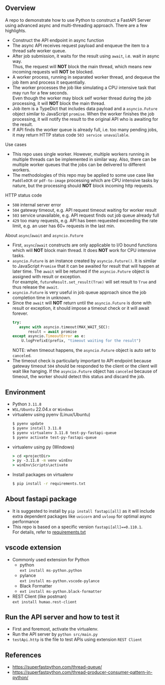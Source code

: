 ## Overview
A repo to demonstrate how to use Python to construct a FastAPI Server using advanced async and multi-threading approach.  There are a few highlights.
- Construct the API endpoint in async function
- The async API receives request payload and enqueue the item to a thread safe worker queue.
- After job submission, it waits for the result using `await`, i.e. wait in async way.  
  Thus, the request will **NOT** block the main thread, which means new incoming requests will **NOT** be blocked.
- A worker process, running in separated worker thread, and dequeue the job item and process it sequentially.
- The worker processes the job like simulating a CPU intensive task that may run for a few seconds.  
  Even though the worker may block self worker thread during the job processing, it will **NOT** block the main thread.
- Job item is a TypeDict that includes data payload and a `asyncio.Future` object similar to JavaScript `promise`.  When the worker finishes the job processing, it will notify the result to the original API who is awaiting for the result.  
- If API finds the worker queue is already full, i.e. too many pending jobs, it may return HTTP status code `503 service unavailable`. 
  
Use cases
- This repo uses single worker.  However, multiple workers running in multiple threads can be implemented in similar way.  Also, there can be multiple worker queues that the jobs can be delivered to different workers.
- The methodologies of this repo may be applied to some use case like `PaddleOCR` or `pdf-to-image` processing which are CPU intensive tasks by nature, but the processing should **NOT** block incoming http requests.

HTTP status code
- `500` internal server error
- `504` gateway timeout, e.g. API request timeout waiting for worker result
- `503` service unavailable, e.g. API request finds out job queue already full 
- `429` too many requests, e.g. API has been requested exceeding the rate limit, e.g. an user has 60+ requests in the last min.

About `async`/`await` and `asyncio.Future`
- First, `async`/`await` constructs are only applicable to I/O bound functions which will **NOT** block main thread.
  It does **NOT** work for CPU intensive tasks.
- `asyncio.Future` is an instance created by `asyncio.Future()`.  It is similar to JavaScript `Promise` that it can be awaited for result that will happen at later time.  The `await` will be returned if the `asyncio.Future` object is assigned with result or exception.  
   For example, `futureResult.set_result(True)` will set result to `True` and thus release the `await`.
- `asyncio.Future` is very useful in job queue approach since the job completion time in unknown.
- Since the `await` will **NOT** return until the `asyncio.Future` is done with result or exception, it should impose a timeout check or it will await forever.  
  ```python
  try:
     async with asyncio.timeout(MAX_WAIT_SEC):
         result = await promise
  except asyncio.TimeoutError as e:
      U.logPrefixE(prefix, "timeout waiting for the result")
  ```  
  NOTE: when timeout happens, the `asyncio.Future` object is auto set to `canceled`.
- The timeout check is particularly important to API endpoint because gateway timeout `504` should be responded to the client or the client will wait like hanging.  If the `asyncio.Future` object has `canceled` because of timeout, the worker should detect this status and discard the job.

## Environment
- Python `3.11.8`
- `WSL/Ubuntu` 22.04.x or `Windows` 
- virtualenv using pyenv (Linux/Ubuntu)
  ```bash
  $ pyenv update
  $ pyenv install 3.11.8
  $ pyenv virtualenv 3.11.8 test-py-fastapi-queue
  $ pyenv activate test-py-fastapi-queue
  ```
- virtualenv using py (Windows)
  ```bat
  > cd <projectDir>
  > py -3.11.8 -m venv winEnv
  > winEnv\Scripts\activate
  ```
- Install packages on virtualenv
  ```bash
  $ pip install -r requirements.txt
  ```

## About fastapi package
- It is suggested to install by `pip install fastapi[all]` as it will include extra dependent packages like `uvicorn` and `uvloop` for optimal async performance
- This repo is based on a specific version `fastapi[all]==0.110.1`.  
  For details, refer to [requirements.txt](./requirements.txt)

## vscode extension
- Commonly used extension for Python  
  - python   
    `ext install ms-python.python`   
  - pylance  
    `ext install ms-python.vscode-pylance`   
  - Black Formatter  
  - `ext install ms-python.black-formatter`   
- REST Client (like postman)  
  `ext install humao.rest-client`

## Run the API server and how to test it
- First and foremost, activate the virtualenv.
- Run the API server by `python src/main.py`
- `testApi.http` is the file to test APIs using extension `REST Client`

## References
- https://superfastpython.com/thread-queue/
- https://superfastpython.com/thread-producer-consumer-pattern-in-python/ 
